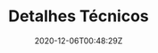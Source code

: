 ---
title: "Detalhes Técnicos"
date: 2020-12-06T00:48:29Z
draft: true
address: "R. Costa Pinto, nº98 - 104"
city: "Paço de Arcos"
categories: ["reabilitacao"] 
---